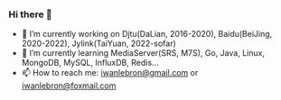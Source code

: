 ### Hi there 👋

- 🔭 I’m currently working on Djtu(DaLian, 2016-2020), Baidu(BeiJing, 2020-2022), Jylink(TaiYuan, 2022-sofar)
- 🌱 I’m currently learning MediaServer(SRS, M7S), Go, Java, Linux, MongoDB, MySQL, InfluxDB, Redis...
- 📫 How to reach me: iwanlebron@gmail.com or iwanlebron@foxmail.com
